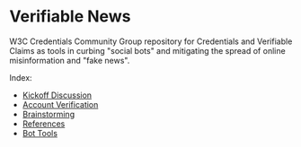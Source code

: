 # Verifiable News
W3C Credentials Community Group repository for Credentials and Verifiable Claims as tools in curbing "social bots" and mitigating the spread of online misinformation and "fake news".

Index:
- [Kickoff Discussion](https://github.com/w3c-ccg/fake-news/blob/master/verifiable_news_kickoff.md)
- [Account Verification](https://github.com/w3c-ccg/verifiable-news/blob/master/account_verification.md)
- [Brainstorming](https://github.com/w3c-ccg/verifiable-news/blob/master/brainstorming.md)
- [References](https://github.com/w3c-ccg/fake-news/blob/master/references.md)
- [Bot Tools](https://github.com/w3c-ccg/fake-news/blob/master/bot_tools.md)
